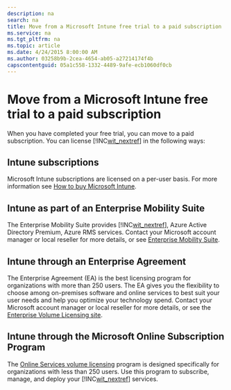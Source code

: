 ```yaml
---
description: na
search: na
title: Move from a Microsoft Intune free trial to a paid subscription
ms.service: na
ms.tgt_pltfrm: na
ms.topic: article
ms.date: 4/24/2015 8:00:00 AM
ms.author: 03258b9b-2cea-4654-ab05-a27214174f4b
capscontentguid: 05a1c558-1332-4489-9afe-ecb1060df0cb
---
```

# Move from a Microsoft Intune free trial to a paid subscription
When you have completed your free trial, you can move to a paid subscription. You can license [!INC[wit_nextref](../Token/wit_nextref_md.md)] in the following ways:

## Intune subscriptions
Microsoft Intune subscriptions are licensed on a per-user basis. For more information see [How to buy Microsoft Intune](http://www.microsoft.com/en-us/server-cloud/products/microsoft-intune/Purchasing.aspx).

## Intune as part of an Enterprise Mobility Suite
The Enterprise Mobility Suite provides [!INC[wit_nextref](../Token/wit_nextref_md.md)], Azure Active Directory Premium, Azure RMS services. Contact your Microsoft account manager or local reseller for more details, or see [Enterprise Mobility Suite](http://www.microsoft.com/en-us/server-cloud/products/enterprise-mobility-suite/Purchasing.aspx).

## Intune through an Enterprise Agreement
The Enterprise Agreement (EA) is the best licensing program for organizations with more than 250 users. The EA gives you the flexibility to choose among on-premises software and online services to best suit your user needs and help you optimize your technology spend. Contact your Microsoft account manager or local reseller for more details, or see the [Enterprise Volume Licensing site](http://www.microsoft.com/licensing/licensing-options/enterprise.aspx).

## Intune through the Microsoft Online Subscription Program
The [Online Services volume licensing](http://www.microsoft.com/licensing/online-services/default.aspx) program is designed specifically for organizations with less than 250 users. Use this program to subscribe, manage, and deploy your [!INC[wit_nextref](../Token/wit_nextref_md.md)] services.

